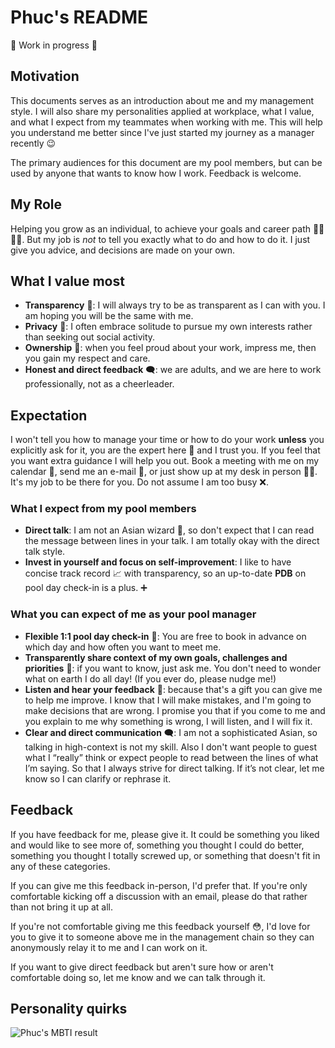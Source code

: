 # Phuc's README
🚧 Work in progress 🚧

## Motivation

This documents serves as an introduction about me and my management style. I will also share my personalities applied at workplace, what I value, and what I expect from my teammates when working with me. This will help you understand me better since I've just started my journey as a manager recently 😉
 
The primary audiences for this document are my pool members, but can be used by anyone that wants to know how I work. Feedback is welcome.

## My Role
Helping you grow as an individual, to achieve your goals and career path 🐣🐤🐥🎉. But my job is _not_ to tell you exactly what to do and how to do it. I just give you advice, and decisions are made on your own.

## What I value most
- **Transparency** 💎: I will always try to be as transparent as I can with you. I am hoping you will be the same with me.
- **Privacy** 🔕: I often embrace solitude to pursue my own interests rather than seeking out social activity.
- **Ownership** 🚩: when you feel proud about your work, impress me, then you gain my respect and care.
- **Honest and direct feedback** 🗨️: we are adults, and we are here to work professionally, not as a cheerleader.

## Expectation
I won't tell you how to manage your time or how to do your work **unless** you explicitly ask for it, you are the expert here 🧐 and I trust you. If you feel that you want extra guidance I will help you out. Book a meeting with me on my calendar 📆, send me an e-mail 📧, or just show up at my desk in person 🙋‍♂️. It's my job to be there for you. Do not assume I am too busy ❌. 

### What I expect from my pool members
- **Direct talk**: I am not an Asian wizard 🧙, so don't expect that I can read the message between lines in your talk. I am totally okay with the direct talk style.
- **Invest in yourself and focus on self-improvement**: I like to have concise track record 📈 with transparency, so an up-to-date **PDB** on pool day check-in is a plus. ➕

### What you can expect of me as your pool manager
- **Flexible 1:1 pool day check-in** 📅: You are free to book in advance on which day and how often you want to meet me.
- **Transparently share context of my own goals, challenges and priorities** 💎: if you want to know, just ask me. You don't need to wonder what on earth I do all day! (If you ever do, please nudge me!)
- **Listen and hear your feedback** 📜: because that's a gift you can give me to help me improve. I know that I will make mistakes, and I'm going to make decisions that are wrong. I promise you that if you come to me and you explain to me why something is wrong, I will listen, and I will fix it.
- **Clear and direct communication** 🗨️: I am not a sophisticated Asian, so talking in high-context is not my skill. Also I don't want people to guest what I “really” think or expect people to read between the lines of what I’m saying. So that I always strive for direct talking. If it’s not clear, let me know so I can clarify or rephrase it.

## Feedback
If you have feedback for me, please give it. It could be something you liked and would like to see more of, something you thought I could do better, something you thought I totally screwed up, or something that doesn't fit in any of these categories.

If you can give me this feedback in-person, I'd prefer that. If you're only comfortable kicking off a discussion with an email, please do that rather than not bring it up at all.

If you're not comfortable giving me this feedback yourself 😳, I'd love for you to give it to someone above me in the management chain so they can anonymously relay it to me and I can work on it.

If you want to give direct feedback but aren't sure how or aren't comfortable doing so, let me know and we can talk through it.

## Personality quirks
![Phuc's MBTI result](https://lh3.googleusercontent.com/E25bkiGuNM7_8t5i2Ndb9ZhAKlNQZIpzCjFoXwm9seo40TrD63ZeGSK6ZIkRFk453YbfGXHiWAwAVxTsbiHTLxvbzkeytng58u3Er7fiGtgSBLK55pPlZAAHh9WfQHbHyVYx0wHE3Q=w1040-h878-no)
